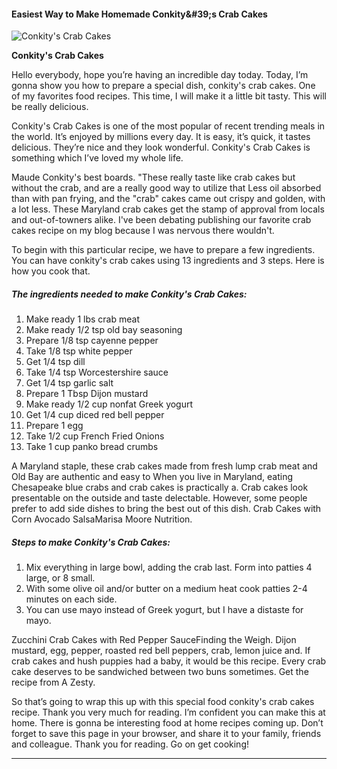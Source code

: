            

#### Easiest Way to Make Homemade Conkity&amp;#39;s Crab Cakes

![Conkity's Crab Cakes](https://img-global.cpcdn.com/recipes/8d25615400a7945d/751x532cq70/conkitys-crab-cakes-recipe-main-photo.jpg)

**Conkity's Crab Cakes**

Hello everybody, hope you’re having an incredible day today. Today, I’m gonna show you how to prepare a special dish, conkity's crab cakes. One of my favorites food recipes. This time, I will make it a little bit tasty. This will be really delicious.

Conkity's Crab Cakes is one of the most popular of recent trending meals in the world. It’s enjoyed by millions every day. It is easy, it’s quick, it tastes delicious. They’re nice and they look wonderful. Conkity's Crab Cakes is something which I’ve loved my whole life.

Maude Conkity's best boards. "These really taste like crab cakes but without the crab, and are a really good way to utilize that Less oil absorbed than with pan frying, and the "crab" cakes came out crispy and golden, with a lot less. These Maryland crab cakes get the stamp of approval from locals and out-of-towners alike. I've been debating publishing our favorite crab cakes recipe on my blog because I was nervous there wouldn't.

To begin with this particular recipe, we have to prepare a few ingredients. You can have conkity's crab cakes using 13 ingredients and 3 steps. Here is how you cook that.

##### The ingredients needed to make Conkity's Crab Cakes:

1.  Make ready 1 lbs crab meat
2.  Make ready 1/2 tsp old bay seasoning
3.  Prepare 1/8 tsp cayenne pepper
4.  Take 1/8 tsp white pepper
5.  Get 1/4 tsp dill
6.  Take 1/4 tsp Worcestershire sauce
7.  Get 1/4 tsp garlic salt
8.  Prepare 1 Tbsp Dijon mustard
9.  Make ready 1/2 cup nonfat Greek yogurt
10.  Get 1/4 cup diced red bell pepper
11.  Prepare 1 egg
12.  Take 1/2 cup French Fried Onions
13.  Take 1 cup panko bread crumbs

A Maryland staple, these crab cakes made from fresh lump crab meat and Old Bay are authentic and easy to When you live in Maryland, eating Chesapeake blue crabs and crab cakes is practically a. Crab cakes look presentable on the outside and taste delectable. However, some people prefer to add side dishes to bring the best out of this dish. Crab Cakes with Corn Avocado SalsaMarisa Moore Nutrition.

##### Steps to make Conkity's Crab Cakes:

1.  Mix everything in large bowl, adding the crab last. Form into patties 4 large, or 8 small.
2.  With some olive oil and/or butter on a medium heat cook patties 2-4 minutes on each side.
3.  You can use mayo instead of Greek yogurt, but I have a distaste for mayo.

Zucchini Crab Cakes with Red Pepper SauceFinding the Weigh. Dijon mustard, egg, pepper, roasted red bell peppers, crab, lemon juice and. If crab cakes and hush puppies had a baby, it would be this recipe. Every crab cake deserves to be sandwiched between two buns sometimes. Get the recipe from A Zesty.

So that’s going to wrap this up with this special food conkity's crab cakes recipe. Thank you very much for reading. I’m confident you can make this at home. There is gonna be interesting food at home recipes coming up. Don’t forget to save this page in your browser, and share it to your family, friends and colleague. Thank you for reading. Go on get cooking!

* * *